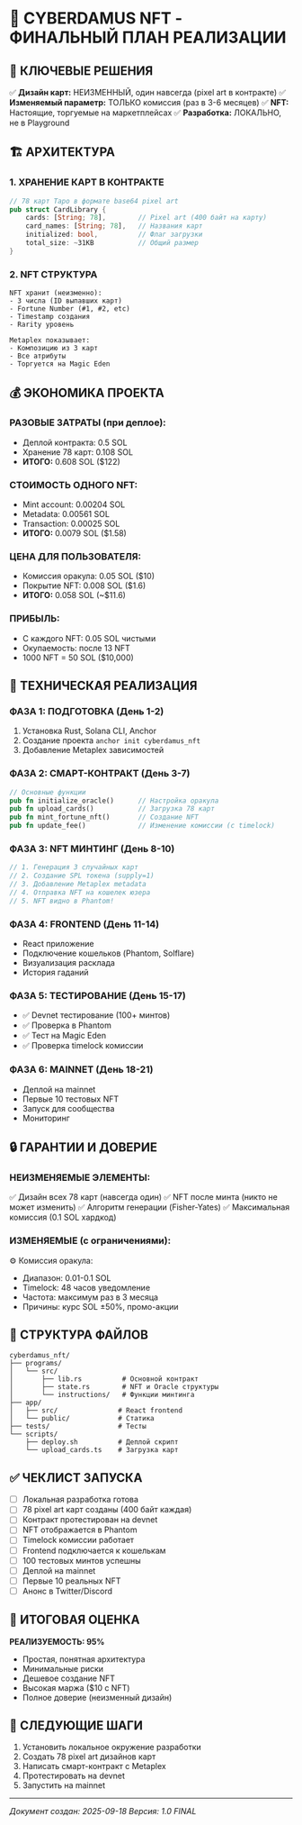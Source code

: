 # 🔮 CYBERDAMUS NFT - ФИНАЛЬНЫЙ ПЛАН РЕАЛИЗАЦИИ

## 📌 КЛЮЧЕВЫЕ РЕШЕНИЯ
✅ **Дизайн карт:** НЕИЗМЕННЫЙ, один навсегда (pixel art в контракте)
✅ **Изменяемый параметр:** ТОЛЬКО комиссия (раз в 3-6 месяцев)
✅ **NFT:** Настоящие, торгуемые на маркетплейсах
✅ **Разработка:** ЛОКАЛЬНО, не в Playground

## 🏗️ АРХИТЕКТУРА

### 1. ХРАНЕНИЕ КАРТ В КОНТРАКТЕ
```rust
// 78 карт Таро в формате base64 pixel art
pub struct CardLibrary {
    cards: [String; 78],        // Pixel art (400 байт на карту)
    card_names: [String; 78],   // Названия карт
    initialized: bool,          // Флаг загрузки
    total_size: ~31KB           // Общий размер
}
```

### 2. NFT СТРУКТУРА
```
NFT хранит (неизменно):
- 3 числа (ID выпавших карт)
- Fortune Number (#1, #2, etc)
- Timestamp создания
- Rarity уровень

Metaplex показывает:
- Композицию из 3 карт
- Все атрибуты
- Торгуется на Magic Eden
```

## 💰 ЭКОНОМИКА ПРОЕКТА

### РАЗОВЫЕ ЗАТРАТЫ (при деплое):
- Деплой контракта: 0.5 SOL
- Хранение 78 карт: 0.108 SOL
- **ИТОГО:** 0.608 SOL ($122)

### СТОИМОСТЬ ОДНОГО NFT:
- Mint account: 0.00204 SOL
- Metadata: 0.00561 SOL
- Transaction: 0.00025 SOL
- **ИТОГО:** 0.0079 SOL ($1.58)

### ЦЕНА ДЛЯ ПОЛЬЗОВАТЕЛЯ:
- Комиссия оракула: 0.05 SOL ($10)
- Покрытие NFT: 0.008 SOL ($1.6)
- **ИТОГО:** 0.058 SOL (~$11.6)

### ПРИБЫЛЬ:
- С каждого NFT: 0.05 SOL чистыми
- Окупаемость: после 13 NFT
- 1000 NFT = 50 SOL ($10,000)

## 🔧 ТЕХНИЧЕСКАЯ РЕАЛИЗАЦИЯ

### ФАЗА 1: ПОДГОТОВКА (День 1-2)
1. Установка Rust, Solana CLI, Anchor
2. Создание проекта `anchor init cyberdamus_nft`
3. Добавление Metaplex зависимостей

### ФАЗА 2: СМАРТ-КОНТРАКТ (День 3-7)
```rust
// Основные функции
pub fn initialize_oracle()      // Настройка оракула
pub fn upload_cards()           // Загрузка 78 карт
pub fn mint_fortune_nft()       // Создание NFT
pub fn update_fee()             // Изменение комиссии (с timelock)
```

### ФАЗА 3: NFT МИНТИНГ (День 8-10)
```typescript
// 1. Генерация 3 случайных карт
// 2. Создание SPL токена (supply=1)
// 3. Добавление Metaplex metadata
// 4. Отправка NFT на кошелек юзера
// 5. NFT видно в Phantom!
```

### ФАЗА 4: FRONTEND (День 11-14)
- React приложение
- Подключение кошельков (Phantom, Solflare)
- Визуализация расклада
- История гаданий

### ФАЗА 5: ТЕСТИРОВАНИЕ (День 15-17)
- ✅ Devnet тестирование (100+ минтов)
- ✅ Проверка в Phantom
- ✅ Тест на Magic Eden
- ✅ Проверка timelock комиссии

### ФАЗА 6: MAINNET (День 18-21)
- Деплой на mainnet
- Первые 10 тестовых NFT
- Запуск для сообщества
- Мониторинг

## 🔒 ГАРАНТИИ И ДОВЕРИЕ

### НЕИЗМЕНЯЕМЫЕ ЭЛЕМЕНТЫ:
✅ Дизайн всех 78 карт (навсегда один)
✅ NFT после минта (никто не может изменить)
✅ Алгоритм генерации (Fisher-Yates)
✅ Максимальная комиссия (0.1 SOL хардкод)

### ИЗМЕНЯЕМЫЕ (с ограничениями):
⚙️ Комиссия оракула:
- Диапазон: 0.01-0.1 SOL
- Timelock: 48 часов уведомление
- Частота: максимум раз в 3 месяца
- Причины: курс SOL ±50%, промо-акции

## 📁 СТРУКТУРА ФАЙЛОВ
```
cyberdamus_nft/
├── programs/
│   └── src/
│       ├── lib.rs          # Основной контракт
│       ├── state.rs        # NFT и Oracle структуры
│       └── instructions/   # Функции минтинга
├── app/
│   ├── src/               # React frontend
│   └── public/            # Статика
├── tests/                 # Тесты
└── scripts/
    ├── deploy.sh          # Деплой скрипт
    └── upload_cards.ts    # Загрузка карт
```

## ✅ ЧЕКЛИСТ ЗАПУСКА
- [ ] Локальная разработка готова
- [ ] 78 pixel art карт созданы (400 байт каждая)
- [ ] Контракт протестирован на devnet
- [ ] NFT отображается в Phantom
- [ ] Timelock комиссии работает
- [ ] Frontend подключается к кошелькам
- [ ] 100 тестовых минтов успешны
- [ ] Деплой на mainnet
- [ ] Первые 10 реальных NFT
- [ ] Анонс в Twitter/Discord

## 🎯 ИТОГОВАЯ ОЦЕНКА
**РЕАЛИЗУЕМОСТЬ: 95%**
- Простая, понятная архитектура
- Минимальные риски
- Дешевое создание NFT
- Высокая маржа ($10 с NFT)
- Полное доверие (неизменный дизайн)

## 🚀 СЛЕДУЮЩИЕ ШАГИ
1. Установить локальное окружение разработки
2. Создать 78 pixel art дизайнов карт
3. Написать смарт-контракт с Metaplex
4. Протестировать на devnet
5. Запустить на mainnet

---
*Документ создан: 2025-09-18*
*Версия: 1.0 FINAL*
